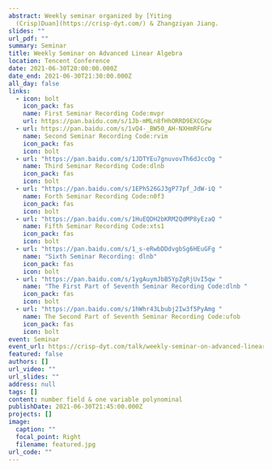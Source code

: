 ```yaml
---
abstract: Weekly seminar organized by [Yiting
  (Crisp)Duan](https://crisp-dyt.com/) & Zhangziyan Jiang.
slides: ""
url_pdf: ""
summary: Seminar
title: Weekly Seminar on Advanced Linear Algebra
location: Tencent Conference
date: 2021-06-30T20:00:00.000Z
date_end: 2021-06-30T21:30:00.000Z
all_day: false
links:
  - icon: bolt
    icon_pack: fas
    name: First Seminar Recording Code:mvpr
    url: https://pan.baidu.com/s/1Jb-mMLn8fHhORRD9EXCGgw
  - url: https://pan.baidu.com/s/1vQ4-_BW50_AH-NXHmRFGrw
    name: Second Seminar Recording Code:rvim
    icon_pack: fas
    icon: bolt
  - url: "https://pan.baidu.com/s/1JDTYEu7gnuvovTh6dJccOg "
    name: Third Seminar Recording Code:dlnb
    icon_pack: fas
    icon: bolt
  - url: "https://pan.baidu.com/s/1EPh526GJ3gP77pf_JdW-iQ "
    name: Forth Seminar Recording Code:n0f3
    icon_pack: fas
    icon: bolt
  - url: "https://pan.baidu.com/s/1HuEQDH2bKRM2QdMP8yEzaQ "
    name: Fifth Seminar Recording Code:xts1
    icon_pack: fas
    icon: bolt
  - url: "https://pan.baidu.com/s/1_s-eRwbDDdvgbSg6HEuGFg "
    name: "Sixth Seminar Recording: dlnb"
    icon_pack: fas
    icon: bolt
  - url: "https://pan.baidu.com/s/1ygAuymJbB5YpZgRjUvI5qw "
    name: "The First Part of Seventh Seminar Recording Code:dlnb "
    icon_pack: fas
    icon: bolt
  - url: "https://pan.baidu.com/s/1hWhr43Lbubj2Iw3f5PyAmg "
    name: The Second Part of Seventh Seminar Recording Code:ufob
    icon_pack: fas
    icon: bolt
event: Seminar
event_url: https://crisp-dyt.com/talk/weekly-seminar-on-advanced-linear-algebra/
featured: false
authors: []
url_video: ""
url_slides: ""
address: null
tags: []
content: number field & one variable polynominal
publishDate: 2021-06-30T21:45:00.000Z
projects: []
image:
  caption: ""
  focal_point: Right
  filename: featured.jpg
url_code: ""
---
```

